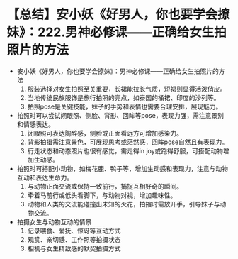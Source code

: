 # 【总结】安小妖《好男人，你也要学会撩妹》：222.男神必修课——正确给女生拍照片的方法

-   安小妖《好男人，你也要学会撩妹》：男神必修课——正确给女生拍照片的方法
    1.  服装选择对女生拍照至关重要，长裙能拉长气质，短裙则显得活泼俏皮。
    2.  当地传统民族服饰是旅行拍照的亮点，如泰国的桶裙、印度的沙列等。
    3.  拍照pose是关键技能，妹子的手势和表情也需要合理安排，展现魅力。
-   拍照时可以尝试闭眼照、侧脸、背影、回眸等pose，表现力强，需注意景别和情感表达。
    1.  闭眼照可表达陶醉感，侧脸或正面看远方可增加感染力。
    2.  背影拍摄需注意景色，可展现思考或茫然感，回眸pose自然且有表现力。
    3.  行走状态和动态照片也很有感觉，需走得in joy或跑得舒服，可搭配动物增加生动感。
-   拍照时可搭配小动物，如梅花鹿、鸭子等，增加生动感和表现力，注意与动物互动和表达生命力。
    1.  与动物正面交流或保持一致前行，捕捉互相好奇的瞬间。
    2.  牵着马前行或低头看脚下，与动物对视，增加趣味性。
    3.  动物和人类的交流能碰撞出未知的火花，拍摍时需放开手，引导妹子与动物交流。
-   拍摄女生与动物互动的情景
    1.  记录喂食、爱抚、惊讶等互动方式
    2.  观赏、亲切感、工作照等拍摄状态
    3.  相机与女生精致感的默契拍摄方式